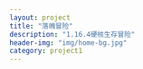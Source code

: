 ```yaml
---
layout: project
title: "落魄冒险"
description: "1.16.4硬核生存冒险"
header-img: "img/home-bg.jpg"
category: project1
---
```

